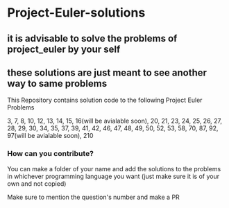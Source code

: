# Project-Euler-solutions

## it is advisable to solve the problems of project_euler by your self
## these solutions are just meant to see another way to same problems

This Repository contains solution code to the following Project Euler Problems

3, 7, 8, 10, 12, 13, 14, 15, 16(will be avialable soon), 20, 21, 23, 24, 25, 26, 27, 28, 29, 30, 34, 35, 37, 39, 41, 42, 46, 47, 48, 49, 50, 52, 53, 58, 70, 87, 92, 97(will be avialable soon), 210


### How can you contribute?
You can make a folder of your name and add the solutions to the problems in whichever programming language you want (just make sure it is of your own and not copied)

Make sure to mention the question's number and make a PR
